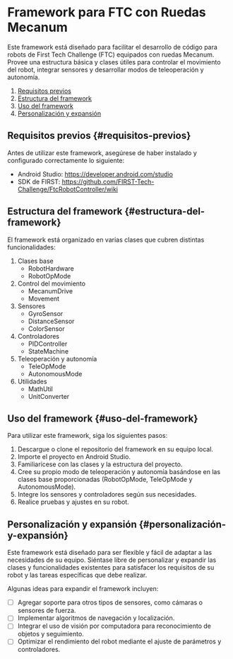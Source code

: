 # Framework para FTC con Ruedas Mecanum
Este framework está diseñado para facilitar el desarrollo de código para robots de First Tech Challenge (FTC) equipados con ruedas Mecanum. Provee una estructura básica y clases útiles para controlar el movimiento del robot, integrar sensores y desarrollar modos de teleoperación y autonomía.

1. [Requisitos previos](#requisitos-previos)
2. [Estructura del framework](#estructura-del-framework)
3. [Uso del framework](#uso-del-framework)
4. [Personalización y expansión](#personalización-y-expansión)

## Requisitos previos {#requisitos-previos}
Antes de utilizar este framework, asegúrese de haber instalado y configurado correctamente lo siguiente:

* Android Studio: https://developer.android.com/studio
* SDK de FIRST: https://github.com/FIRST-Tech-Challenge/FtcRobotController/wiki

## Estructura del framework {#estructura-del-framework}
El framework está organizado en varias clases que cubren distintas funcionalidades:

1. Clases base
	* RobotHardware
	* RobotOpMode
2. Control del movimiento
	* MecanumDrive
	* Movement
3. Sensores
	* GyroSensor
	* DistanceSensor
	* ColorSensor
4. Controladores
	* PIDController
	* StateMachine
5. Teleoperación y autonomía
	* TeleOpMode
	* AutonomousMode
6. Utilidades
	* MathUtil
	* UnitConverter
## Uso del framework {#uso-del-framework}
Para utilizar este framework, siga los siguientes pasos:

1. Descargue o clone el repositorio del framework en su equipo local.
2. Importe el proyecto en Android Studio.
3. Familiarícese con las clases y la estructura del proyecto.
4. Cree su propio modo de teleoperación y autonomía basándose en las clases base proporcionadas (RobotOpMode, TeleOpMode y AutonomousMode).
5. Integre los sensores y controladores según sus necesidades.
6. Realice pruebas y ajustes en su robot.

## Personalización y expansión {#personalización-y-expansión}
Este framework está diseñado para ser flexible y fácil de adaptar a las necesidades de su equipo. Siéntase libre de personalizar y expandir las clases y funcionalidades existentes para satisfacer los requisitos de su robot y las tareas específicas que debe realizar.

Algunas ideas para expandir el framework incluyen:

- [ ] Agregar soporte para otros tipos de sensores, como cámaras o sensores de fuerza.
- [ ] Implementar algoritmos de navegación y localización.
- [ ] Integrar el uso de visión por computadora para reconocimiento de objetos y seguimiento.
- [ ] Optimizar el rendimiento del robot mediante el ajuste de parámetros y controladores.

